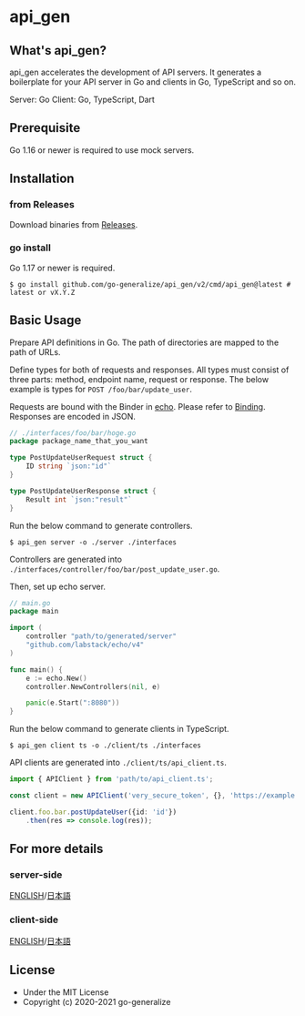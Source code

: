 # api_gen
## What's api_gen?
api_gen accelerates the development of API servers.
It generates a boilerplate for your API server in Go and clients in Go, TypeScript and so on.

Server: Go
Client: Go, TypeScript, Dart

## Prerequisite
Go 1.16 or newer is required to use mock servers.

## Installation
### from Releases
Download binaries from [Releases](https://github.com/go-generalize/api_gen/releases/latest).

### go install
Go 1.17 or newer is required.
```console
$ go install github.com/go-generalize/api_gen/v2/cmd/api_gen@latest # latest or vX.Y.Z
```

## Basic Usage
Prepare API definitions in Go. The path of directories are mapped to the path of URLs.

Define types for both of requests and responses. All types must consist of three parts: method, endpoint name, request or response. The below example is types for `POST /foo/bar/update_user`.

Requests are bound with the Binder in [echo](https://echo.labstack.com). Please refer to [Binding](https://echo.labstack.com/guide/binding/).
Responses are encoded in JSON.

```go
// ./interfaces/foo/bar/hoge.go
package package_name_that_you_want

type PostUpdateUserRequest struct {
    ID string `json:"id"`
}

type PostUpdateUserResponse struct {
    Result int `json:"result"`
}
```

Run the below command to generate controllers.
```console
$ api_gen server -o ./server ./interfaces
```
Controllers are generated into `./interfaces/controller/foo/bar/post_update_user.go`.

Then, set up echo server.

```go
// main.go
package main

import (
    controller "path/to/generated/server"
    "github.com/labstack/echo/v4"
)

func main() {
	e := echo.New()
	controller.NewControllers(nil, e)

	panic(e.Start(":8080"))
}
```

Run the below command to generate clients in TypeScript.
```console
$ api_gen client ts -o ./client/ts ./interfaces
```

API clients are generated into `./client/ts/api_client.ts`.

```typescript
import { APIClient } from 'path/to/api_client.ts';

const client = new APIClient('very_secure_token', {}, 'https://example.com');

client.foo.bar.postUpdateUser({id: 'id'})
    .then(res => console.log(res));
```

## For more details
### server-side
[ENGLISH](./docs/server_en.md)/[日本語](./docs/server_ja.md)

### client-side
[ENGLISH](./docs/client_en.md)/[日本語](./docs/client_ja.md)

## License
- Under the MIT License
- Copyright (c) 2020-2021 go-generalize

